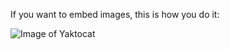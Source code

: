 If you want to embed images, this is how you do it:

![Image of Yaktocat](http://octodex.github.com/images/yaktocat.png)
